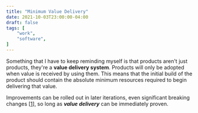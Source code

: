 ```yaml
---
title: "Minimum Value Delivery"
date: 2021-10-03T23:00:00-04:00
draft: false
tags: [
	"work",
	"software",
]
---
```

Something that I have to keep reminding myself is that products aren't just products, they're a **value delivery system**. Products will only be adopted when value is received by using them. This means that the initial build of the product should contain the absolute minimum resources required to begin delivering that value.

Improvements can be rolled out in later iterations, even significant breaking changes [[1](https://johnforstmeier.com/notes/initial-backwards-compatibility/ "Initial Backwards Compatibility - Forstmeier")], so long as **_value delivery_** can be immediately proven.